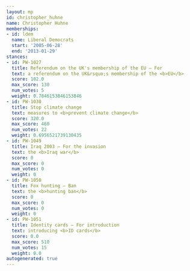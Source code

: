 ```yaml
---
layout: mp
id: christopher_huhne
name: Christopher Huhne
memberships:
- id: ldem
  name: Liberal Democrats
  start: '2005-06-28'
  end: '2013-01-29'
stances:
- id: PW-1027
  title: Referendum on the UK's membership of the EU — For
  text: a referendum on the UK&rsquo;s membership of the <b>EU</b>
  score: 102.0
  max_score: 130
  num_votes: 5
  weight: 0.7846153846153846
- id: PW-1030
  title: Stop climate change
  text: measures to <b>prevent climate change</b>
  score: 320.0
  max_score: 460
  num_votes: 22
  weight: 0.6956521739130435
- id: PW-1049
  title: Iraq 2003 — For the invasion
  text: the <b>Iraq war</b>
  score: 0
  max_score: 0
  num_votes: 0
  weight: 0
- id: PW-1050
  title: Fox hunting — Ban
  text: the <b>hunting ban</b>
  score: 0
  max_score: 0
  num_votes: 0
  weight: 0
- id: PW-1051
  title: Identity cards — For introduction
  text: introducing <b>ID cards</b>
  score: 0.0
  max_score: 510
  num_votes: 15
  weight: 0.0
autogenerated: true
---
```

